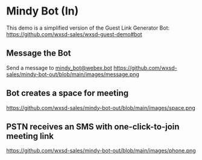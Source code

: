 # Mindy Bot (In)
This demo is a simplified version of the Guest Link Generator Bot: https://github.com/wxsd-sales/wxsd-guest-demo#bot


## Message the Bot
Send a message to mindy_bot@webex.bot
https://github.com/wxsd-sales/mindy-bot-out/blob/main/images/message.png

## Bot creates a space for meeting
https://github.com/wxsd-sales/mindy-bot-out/blob/main/images/space.png

## PSTN receives an SMS with one-click-to-join meeting link
https://github.com/wxsd-sales/mindy-bot-out/blob/main/images/phone.png


